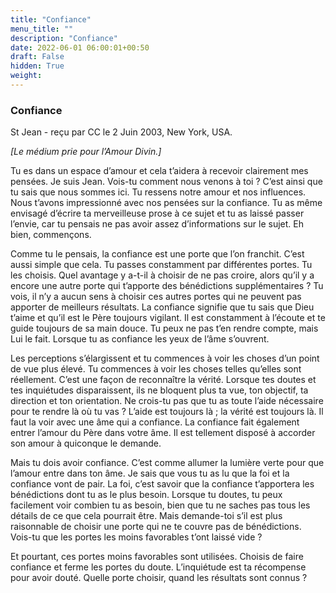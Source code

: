 ```yaml
---
title: "Confiance"
menu_title: ""
description: "Confiance"
date: 2022-06-01 06:00:01+00:50
draft: False
hidden: True
weight:
---
```

### Confiance

St Jean - reçu par CC le 2 Juin 2003, New York, USA.

*[Le médium prie pour l’Amour Divin.]*

Tu es dans un espace d’amour et cela t’aidera à recevoir clairement mes pensées. Je suis Jean. Vois-tu comment nous venons à toi ? C’est ainsi que tu sais que nous sommes ici. Tu ressens notre amour et nos influences. Nous t’avons impressionné avec nos pensées sur la confiance. Tu as même envisagé d’écrire ta merveilleuse prose à ce sujet et tu as laissé passer l’envie, car tu pensais ne pas avoir assez d’informations sur le sujet. Eh bien, commençons.

Comme tu le pensais, la confiance est une porte que l’on franchit. C’est aussi simple que cela. Tu passes constamment par différentes portes. Tu les choisis. Quel avantage y a-t-il à choisir de ne pas croire, alors qu’il y a encore une autre porte qui t’apporte des bénédictions supplémentaires ? Tu vois, il n’y a aucun sens à choisir ces autres portes qui ne peuvent pas apporter de meilleurs résultats. La confiance signifie que tu sais que Dieu t’aime et qu’il est le Père toujours vigilant. Il est constamment à l’écoute et te guide toujours de sa main douce. Tu peux ne pas t’en rendre compte, mais Lui le fait. Lorsque tu as confiance les yeux de l’âme s’ouvrent.

Les perceptions s’élargissent et tu commences à voir les choses d’un point de vue plus élevé. Tu commences à voir les choses telles qu’elles sont réellement. C’est une façon de reconnaître la vérité. Lorsque tes doutes et tes inquiétudes disparaissent, ils ne bloquent plus ta vue, ton objectif, ta direction et ton orientation. Ne crois-tu pas que tu as toute l’aide nécessaire pour te rendre là où tu vas ? L’aide est toujours là ; la vérité est toujours là. Il faut la voir avec une âme qui a confiance. La confiance fait également entrer l’amour du Père dans votre âme. Il est tellement disposé à accorder son amour à quiconque le demande.

Mais tu dois avoir confiance. C’est comme allumer la lumière verte pour que l’amour entre dans ton âme. Je sais que vous tu as lu que la foi et la confiance vont de pair. La foi, c’est savoir que la confiance t’apportera les bénédictions dont tu as le plus besoin. Lorsque tu doutes, tu peux facilement voir combien tu as besoin, bien que tu ne saches pas tous les détails de ce que cela pourrait être. Mais demande-toi s’il est plus raisonnable de choisir une porte qui ne te couvre pas de bénédictions. Vois-tu que les portes les moins favorables t’ont laissé vide ?

Et pourtant, ces portes moins favorables sont utilisées. Choisis de faire confiance et ferme les portes du doute. L’inquiétude est ta récompense pour avoir douté. Quelle porte choisir, quand les résultats sont connus ?